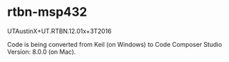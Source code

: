 # rtbn-msp432
UTAustinX+UT.RTBN.12.01x+3T2016

Code is being converted from Keil (on Windows) to Code Composer Studio Version: 8.0.0 (on Mac).
